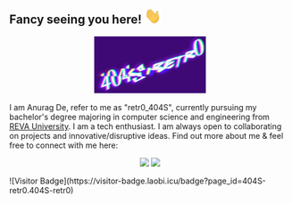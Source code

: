 ## Fancy seeing you here! <img src="https://github.com/404S-retr0/404S-retr0/blob/main/wave.gif" width="30px">
<p align="center">
  <img width="200" src="https://github.com/404S-retr0/404S-retr0/blob/main/MOSHED-2021-11-8-17-29-34.gif">
</p>
I am Anurag De, refer to me as "retr0_404S", currently pursuing my bachelor's degree majoring in computer science and engineering from <a href="https://reva.edu.in/">REVA University</a>.
I am a tech enthusiast. I am always open to collaborating on projects and innovative/disruptive ideas. Find out more about me & feel free to connect with me here:
<p align="center">
<a href= "https://www.linkedin.com/in/anurag-de-404s-retr0/"><img src="https://img.icons8.com/clouds/100/000000/linkedin.png"/></a>
 <a href= "mailto:anuragde415@gmail.com"><img src="https://img.icons8.com/clouds/100/000000/gmail-new.png"/></a>
</p>
![Visitor Badge](https://visitor-badge.laobi.icu/badge?page_id=404S-retr0.404S-retr0)
